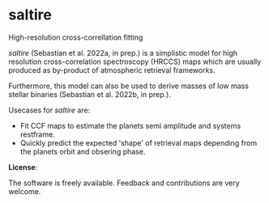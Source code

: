 # saltire
High-resolution cross-correllation fitting

*saltire* (Sebastian et al. 2022a, in prep.) is a simplistic model for high resolution cross-correlation spectroscopy (HRCCS) maps which are usually produced as by-product of atmospheric retrieval frameworks.

Furthermore, this model can also be used to derive masses of low mass stellar binaries (Sebastian et al. 2022b, in prep.).

Usecases for *saltire* are:

- Fit CCF maps to estimate the planets semi amplitude and systems restframe.
- Quickly predict the expected 'shape' of retrieval maps depending from the planets orbit and obsering phase. 

**License**:

The software is freely available. Feedback and contributions are very welcome.
